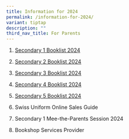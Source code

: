 ```yaml
---
title: Information for 2024
permalink: /information-for-2024/
variant: tiptap
description: ""
third_nav_title: For Parents
---
```

<ol data-tight="true" class="tight">
<li>
<p><a href="/files/Secondary 1 Registration/swiss cottage secondary school booklist 2024 final sec 1_241023(1).pdf" rel="noopener noreferrer nofollow" target="_blank">Secondary 1 Booklist 2024</a>
</p>
</li>
<li>
<p><a href="/files/Secondary 1 Registration/swiss cottage secondary school booklist 2024 final sec 2.pdf" rel="noopener noreferrer nofollow" target="_blank">Secondary 2 Booklist 2024</a>
</p>
</li>
<li>
<p><a href="/files/Secondary 1 Registration/swiss cottage secondary school booklist 2024 final sec 3.pdf" rel="noopener noreferrer nofollow" target="_blank">Secondary 3 Booklist 2024</a>
</p>
</li>
<li>
<p><a href="/files/Secondary 1 Registration/swiss cottage secondary school booklist 2024 final sec 4(1).pdf" rel="noopener noreferrer nofollow" target="_blank">Secondary 4 Booklist 2024</a>
</p>
</li>
<li>
<p><a href="/files/Secondary 1 Registration/swiss cottage secondary school booklist 2024 final sec 5.pdf" rel="noopener noreferrer nofollow" target="_blank">Secondary 5 Booklist 2024</a>
</p>
</li>
<li>
<p>Swiss Uniform Online Sales Guide</p>
</li>
<li>
<p>Secondary 1 Mee-the-Parents Session 2024</p>
</li>
<li>
<p>Bookshop Services Provider</p>
</li>
</ol>
<p></p>